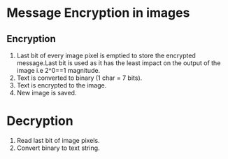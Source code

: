 # Message Encryption in images
## Encryption
1. Last bit of every image pixel is emptied to store the encrypted message.Last bit is used as it has the least impact on the output of the image i.e 2^0==1 magnitude.
2. Text is converted to binary (1 char = 7 bits).
3. Text is encrypted to the image.
3. New image is saved.

# Decryption
1. Read last bit of image pixels.
2. Convert binary to text string.
